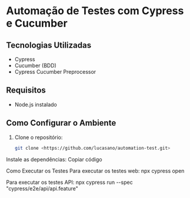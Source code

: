 # Automação de Testes com Cypress e Cucumber

## Tecnologias Utilizadas
- Cypress
- Cucumber (BDD)
- Cypress Cucumber Preprocessor

## Requisitos
- Node.js instalado

## Como Configurar o Ambiente
1. Clone o repositório:
   ```bash
   git clone <https://github.com/lucasano/automation-test.git>

   
Instale as dependências:
Copiar código

Como Executar os Testes
Para executar os testes web:
npx cypress open

Para executar os testes API:
npx cypress run --spec "cypress/e2e/api/api.feature"


